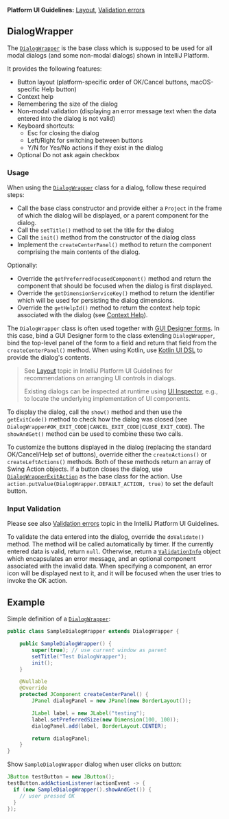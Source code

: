 [//]: # (title: Dialogs)

<!-- Copyright 2000-2022 JetBrains s.r.o. and other contributors. Use of this source code is governed by the Apache 2.0 license that can be found in the LICENSE file. -->

<tldr>

**Platform UI Guidelines:** [Layout](https://jetbrains.design/intellij/principles/layout), [Validation errors](https://jetbrains.design/intellij/principles/validation_errors/)

</tldr>

## DialogWrapper

The [`DialogWrapper`](%gh-ic%/platform/platform-api/src/com/intellij/openapi/ui/DialogWrapper.java) is the base class which is supposed to be used for all modal dialogs (and some non-modal dialogs) shown in IntelliJ Platform.

It provides the following features:

* Button layout (platform-specific order of <control>OK</control>/<control>Cancel</control> buttons, macOS-specific <control>Help</control> button)
* Context help
* Remembering the size of the dialog
* Non-modal validation (displaying an error message text when the data entered into the dialog is not valid)
* Keyboard shortcuts:
    * <shortcut>Esc</shortcut> for closing the dialog
    * <shortcut>Left/Right</shortcut> for switching between buttons
    * <shortcut>Y</shortcut>/<shortcut>N</shortcut> for <control>Yes</control>/<control>No</control> actions if they exist in the dialog
* Optional <control>Do not ask again</control> checkbox

### Usage

When using the [`DialogWrapper`](%gh-ic%/platform/platform-api/src/com/intellij/openapi/ui/DialogWrapper.java) class for a dialog, follow these required steps:

* Call the base class constructor and provide either a `Project` in the frame of which the dialog will be displayed, or a parent component for the dialog.
* Call the `setTitle()` method to set the title for the dialog
* Call the `init()` method from the constructor of the dialog class
* Implement the `createCenterPanel()` method to return the component comprising the main contents of the dialog.

Optionally:

* Override the `getPreferredFocusedComponent()` method and return the component that should be focused when the dialog is first displayed.
* Override the `getDimensionServiceKey()` method to return the identifier which will be used for persisting the dialog dimensions.
* Override the `getHelpId()` method to return the context help topic associated with the dialog (see [Context Help](ide_infrastructure.md#context-help)).

The `DialogWrapper` class is often used together with [GUI Designer forms](https://www.jetbrains.com/help/idea/gui-designer-basics.html).
In this case, bind a GUI Designer form to the class extending `DialogWrapper`, bind the top-level panel of the form to a field and return that field from the `createCenterPanel()` method.
When using Kotlin, use [Kotlin UI DSL](kotlin_ui_dsl_version_2.md) to provide the dialog's contents.

> See [Layout](https://jetbrains.design/intellij/principles/layout) topic in IntelliJ Platform UI Guidelines for recommendations on arranging UI controls in dialogs.
>
> Existing dialogs can be inspected at runtime using [UI Inspector](internal_ui_inspector.md), e.g., to locate the underlying implementation of UI components.
>

To display the dialog, call the `show()` method and then use the `getExitCode()` method to check how the dialog was closed (see `DialogWrapper#OK_EXIT_CODE|CANCEL_EXIT_CODE|CLOSE_EXIT_CODE`).
The `showAndGet()` method can be used to combine these two calls.

To customize the buttons displayed in the dialog (replacing the standard <control>OK</control>/<control>Cancel</control>/<control>Help</control> set of buttons), override either the `createActions()` or `createLeftActions()` methods.
Both of these methods return an array of Swing Action objects.
If a button closes the dialog, use [`DialogWrapperExitAction`](%gh-ic%/platform/platform-api/src/com/intellij/openapi/ui/DialogWrapper.java) as the base class for the action.
Use `action.putValue(DialogWrapper.DEFAULT_ACTION, true)` to set the default button.

### Input Validation

Please see also [Validation errors](https://jetbrains.design/intellij/principles/validation_errors/) topic in the IntelliJ Platform UI Guidelines.

To validate the data entered into the dialog, override the `doValidate()` method.
The method will be called automatically by timer.
If the currently entered data is valid, return `null`.
Otherwise, return a [`ValidationInfo`](%gh-ic%/platform/ide-core/src/com/intellij/openapi/ui/ValidationInfo.java) object which encapsulates an error message, and an optional component associated with the invalid data.
When specifying a component, an error icon will be displayed next to it, and it will be focused when the user tries to invoke the <control>OK</control> action.

## Example

Simple definition of a [`DialogWrapper`](%gh-ic%/platform/platform-api/src/com/intellij/openapi/ui/DialogWrapper.java):

```java
public class SampleDialogWrapper extends DialogWrapper {

    public SampleDialogWrapper() {
        super(true); // use current window as parent
        setTitle("Test DialogWrapper");
        init();
    }

    @Nullable
    @Override
    protected JComponent createCenterPanel() {
        JPanel dialogPanel = new JPanel(new BorderLayout());

        JLabel label = new JLabel("testing");
        label.setPreferredSize(new Dimension(100, 100));
        dialogPanel.add(label, BorderLayout.CENTER);

        return dialogPanel;
    }
}
```

Show `SampleDialogWrapper` dialog when user clicks on button:

```java
JButton testButton = new JButton();
testButton.addActionListener(actionEvent -> {
  if (new SampleDialogWrapper().showAndGet()) {
    // user pressed OK
  }
});
```

